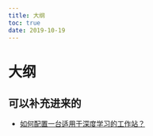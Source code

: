 ```yaml
---
title: 大纲
toc: true
date: 2019-10-19
---
```

# 大纲


## 可以补充进来的

- [如何配置一台适用于深度学习的工作站？](https://www.zhihu.com/question/33996159)
